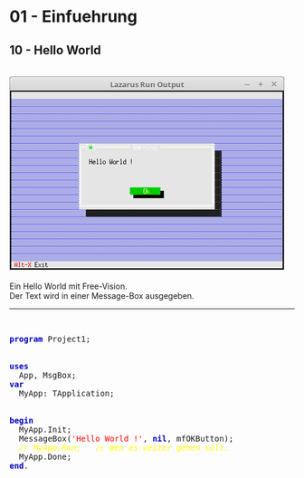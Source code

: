 # 01 - Einfuehrung
## 10 - Hello World
<br>
<img src="image.png" alt="Selfhtml"><br><br>
Ein Hello World mit Free-Vision.<br>
Der Text wird in einer Message-Box ausgegeben.<br>
<hr><br>
<pre><code=pascal><b><font color="0000BB">program</font></b> Project1;
<br>
<b><font color="0000BB">uses</font></b>
  App, MsgBox;
<b><font color="0000BB">var</font></b>
  MyApp: TApplication;
<br>
<b><font color="0000BB">begin</font></b>
  MyApp.Init;
  MessageBox(<font color="#FF0000">'Hello World !'</font>, <b><font color="0000BB">nil</font></b>, mfOKButton);
  <i><font color="#FFFF00">// MyApp.Run;   // Wen es weiter gehen soll.</font></i>
  MyApp.Done;
<b><font color="0000BB">end</font></b>.</code></pre>
<br>
